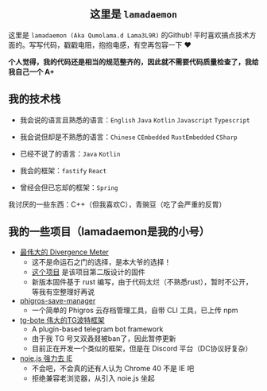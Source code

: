 <h2 align="center"> 这里是 <code>lamadaemon</code> </h1>

这里是 <code>lamadaemon (Aka Qumolama.d Lama3L9R)</code> 的Github! 平时喜欢搞点技术方面的。写写代码，戳戳电阻，抱抱电感，有空再包容一下 ❤️

**个人觉得，我的代码还是相当的规范整齐的，因此就不需要代码质量检查了，我给我自己一个 A+**

## 我的技术栈

+ 我会说的语言且熟悉的语言：`English` `Java` `Kotlin` `Javascript` `Typescript`
+ 我会说但却是不熟悉的语言：`Chinese` `CEmbedded` `RustEmbedded` `CSharp`
+ 已经不说了的语言：`Java` `Kotlin`

+ 我会的框架：`fastify` `React`
+ 曾经会但已忘却的框架：`Spring`

我讨厌的一些东西：C++（但我喜欢C），青豌豆（吃了会严重的反胃）

## 我的一些项目（lamadaemon是我的小号）

+ [最伟大的 Divergence Meter](github.com/Lama3L9R/divergence-meter)
    - 这不是命运石之门的选择，是本大爷的选择！
    - [这个项目](github.com/Lama3L9R/divergence-meter-firmware) 是该项目第二版设计的固件
    - 新版本固件基于 rust 编写，由于代码太烂（不熟悉rust），暂时不公开，等我有空整理好再说
+ [phigros-save-manager](github.com/lamadaemon/phigros-save-manager)
    - 一个简单的 Phigros 云存档管理工具，自带 CLI 工具，已上传 npm
+ [tg-bote 伟大的TG波特框架](github.com/Lama3L9R/tg-bote)
    - A plugin-based telegram bot framework
    - 由于我 TG 号又双叒叕被ban了，因此暂停更新
    - 目前正在开发一个类似的框架，但是在 Discord 平台（DC协议好复杂）
+ [noie.js 强力去 IE](github.com/Lama3L9R/noie.js)
    - 不会吧，不会真的还有人认为 Chrome 40 不是 IE 吧
    - 拒绝兼容老浏览器，从引入 noie.js 坐起



